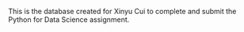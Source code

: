 This is the database created for Xinyu Cui to complete and submit the Python for Data Science assignment.
